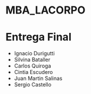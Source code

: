 # MBA_LACORPO
# Entrega Final
* Ignacio Durigutti
* Silvina Bataller
* Carlos Quiroga
* Cintia Escudero
* Juan Martin Salinas
* Sergio Castello
